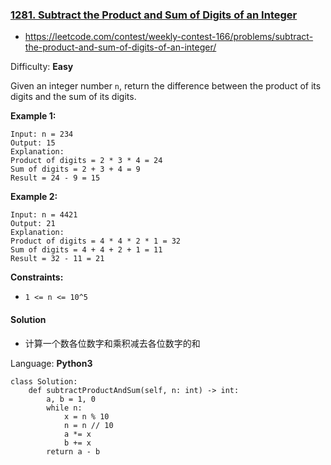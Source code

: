 ### [1281\. Subtract the Product and Sum of Digits of an Integer](https://leetcode.com/contest/weekly-contest-166/problems/subtract-the-product-and-sum-of-digits-of-an-integer/)
- https://leetcode.com/contest/weekly-contest-166/problems/subtract-the-product-and-sum-of-digits-of-an-integer/

Difficulty: **Easy**

Given an integer number `n`, return the difference between the product of its digits and the sum of its digits.

**Example 1:**

```
Input: n = 234
Output: 15
Explanation:
Product of digits = 2 * 3 * 4 = 24
Sum of digits = 2 + 3 + 4 = 9
Result = 24 - 9 = 15
```

**Example 2:**

```
Input: n = 4421
Output: 21
Explanation:
Product of digits = 4 * 4 * 2 * 1 = 32
Sum of digits = 4 + 4 + 2 + 1 = 11
Result = 32 - 11 = 21
```

**Constraints:**

*   `1 <= n <= 10^5`

#### Solution
- 计算一个数各位数字和乘积减去各位数字的和

Language: **Python3**

```python3
class Solution:
    def subtractProductAndSum(self, n: int) -> int:
        a, b = 1, 0
        while n:
            x = n % 10
            n = n // 10
            a *= x
            b += x
        return a - b
```